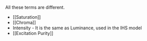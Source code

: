 All these terms are different.
- [[Saturation]]
- [[Chroma]]
- Intensity - It is the same as Luminance, used in the IHS model
- [[Excitation Purity]]